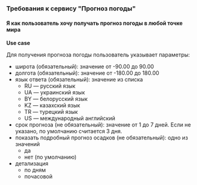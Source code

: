 ### Требования к сервису "Прогноз погоды"

#### Я как  пользователь хочу получать прогноз погоды  в любой точке мира

**Use case**

Для получения прогноза погоды пользователь указывает параметры:
- широта (обязательный): значение  от -90.00 до 90.00 
- долгота (обязательный): значение  от -180.00 до 180.00
- язык ответа (обязательный): значение  из списка
    - RU — русский язык
    - UA — украинский язык
    - BY — белорусский язык
    - KZ — казахский язык 
    - TR — турецкий язык 
    - US — международный английский
- срок прогноза (не обязательный): значение  от 1 до 7 дней. Если не  указано, по умолчанию считается 3 дня.
- показать подробный прогноз осадков (не обязательный): одно из значений
    - да
    - нет (по умолчанию)
- детализация
    - по дням
    - почасовой
